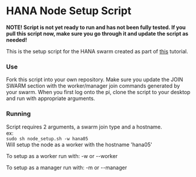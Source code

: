 # HANA Node Setup Script
<B>NOTE! Script is not yet ready to run and has not been fully tested. If you pull this script now, make sure you go through it and update the script as needed!</b>


This is the setup script for the HANA swarm created as part of [this](https://kranous.com/projects/home-automation/) tutorial. 

### Use
Fork this script into your own repository. Make sure you update the JOIN SWARM section with the worker/manager join commands generated by your swarm. 
When you first log onto the pi, clone the script to your desktop and run with appropriate arguments.

### Running
Script requires 2 arguments, a swarm join type and a hostname. <br>
<ex>
ex:<br>
```sudo sh node_setup.sh -w hana05```<br>
Will setup the node as a worker with the hostname 'hana05'

To setup as a worker run with: -w or --worker

To setup as a manager run with: -m or --manager 
